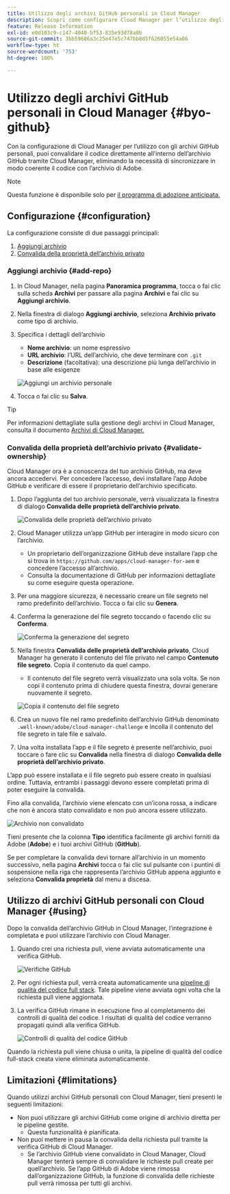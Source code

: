 ```yaml
---
title: Utilizzo degli archivi GitHub personali in Cloud Manager
description: Scopri come configurare Cloud Manager per l’utilizzo degli archivi GitHub personali.
feature: Release Information
exl-id: e0d103c9-c147-4040-bf53-835e93d78a0b
source-git-commit: 3bb59686a3c25e47e5c747bb8d5f626055e54a06
workflow-type: ht
source-wordcount: '753'
ht-degree: 100%

---
```



# Utilizzo degli archivi GitHub personali in Cloud Manager {#byo-github}

Con la configurazione di Cloud Manager per l’utilizzo con gli archivi GitHub personali, puoi convalidare il codice direttamente all’interno dell’archivio GitHub tramite Cloud Manager, eliminando la necessità di sincronizzare in modo coerente il codice con l’archivio di Adobe.

>[!NOTE]
>
>Questa funzione è disponibile solo per [il programma di adozione anticipata.](/help/release-notes/current.md#early-adoption)

## Configurazione {#configuration}

La configurazione consiste di due passaggi principali:

1. [Aggiungi archivio](#add-repo)
1. [Convalida della proprietà dell’archivio privato](#validate-ownership)

### Aggiungi archivio {#add-repo}

1. In Cloud Manager, nella pagina **Panoramica programma**, tocca o fai clic sulla scheda **Archivi** per passare alla pagina **Archivi** e fai clic su **Aggiungi archivio**.

1. Nella finestra di dialogo **Aggiungi archivio**, seleziona **Archivio privato** come tipo di archivio.

1. Specifica i dettagli dell’archivio

   * **Nome archivio**: un nome espressivo
   * **URL archivio**: l’URL dell’archivio, che deve terminare con `.git`
   * **Descrizione** (facoltativa): una descrizione più lunga dell’archivio in base alle esigenze

   ![Aggiungi un archivio personale](/help/assets/repositories/add-own-github.png)

1. Tocca o fai clic su **Salva**.

>[!TIP]
>
>Per informazioni dettagliate sulla gestione degli archivi in Cloud Manager, consulta il documento [Archivi di Cloud Manager.](/help/managing-code/repositories.md)

### Convalida della proprietà dell’archivio privato {#validate-ownership}

Cloud Manager ora è a conoscenza del tuo archivio GitHub, ma deve ancora accedervi. Per concedere l’accesso, devi installare l’app Adobe GitHub e verificare di essere il proprietario dell’archivio specificato.

1. Dopo l’aggiunta del tuo archivio personale, verrà visualizzata la finestra di dialogo **Convalida delle proprietà dell’archivio privato**.

   ![Convalida delle proprietà dell’archivio privato](/help/assets/repositories/private-repo-validate.png)

1. Cloud Manager utilizza un’app GitHub per interagire in modo sicuro con l’archivio.
   * Un proprietario dell’organizzazione GitHub deve installare l’app che si trova in `https://github.com/apps/cloud-manager-for-aem` e concedere l’accesso all’archivio.
   * Consulta la documentazione di GitHub per informazioni dettagliate su come eseguire questa operazione.

1. Per una maggiore sicurezza, è necessario creare un file segreto nel ramo predefinito dell’archivio. Tocca o fai clic su **Genera**.

1. Conferma la generazione del file segreto toccando o facendo clic su **Conferma**.

   ![Conferma la generazione del segreto](/help/assets/repositories/confirm-generation.png)

1. Nella finestra **Convalida delle proprietà dell’archivio privato**, Cloud Manager ha generato il contenuto del file privato nel campo **Contenuto file segreto**. Copia il contenuto da quel campo.

   * Il contenuto del file segreto verrà visualizzato una sola volta. Se non copi il contenuto prima di chiudere questa finestra, dovrai generare nuovamente il segreto.

   ![Copia il contenuto del file segreto](/help/assets/repositories/new-secret.png)

1. Crea un nuovo file nel ramo predefinito dell’archivio GitHub denominato `.well-known/adobe/cloud-manager-challenge` e incolla il contenuto del file segreto in tale file e salvalo.

1. Una volta installata l’app e il file segreto è presente nell’archivio, puoi toccare o fare clic su **Convalida** nella finestra di dialogo **Convalida delle proprietà dell’archivio privato**.

L’app può essere installata e il file segreto può essere creato in qualsiasi ordine. Tuttavia, entrambi i passaggi devono essere completati prima di poter eseguire la convalida.

Fino alla convalida, l’archivio viene elencato con un’icona rossa, a indicare che non è ancora stato convalidato e non può ancora essere utilizzato.

![Archivio non convalidato](/help/assets/repositories/unvalidated-repo.png)

Tieni presente che la colonna **Tipo** identifica facilmente gli archivi forniti da Adobe (**Adobe**) e i tuoi archivi GitHub (**GitHub**).

Se per completare la convalida devi tornare all’archivio in un momento successivo, nella pagina **Archivi** tocca o fai clic sul pulsante con i puntini di sospensione nella riga che rappresenta l’archivio GitHub appena aggiunto e seleziona **Convalida proprietà** dal menu a discesa.

## Utilizzo di archivi GitHub personali con Cloud Manager {#using}

Dopo la convalida dell’archivio GitHub in Cloud Manager, l’integrazione è completata e puoi utilizzare l’archivio con Cloud Manager.

1. Quando crei una richiesta pull, viene avviata automaticamente una verifica GitHub.

   ![Verifiche GitHub](/help/assets/repositories/github-checks.png)

1. Per ogni richiesta pull, verrà creata automaticamente una [pipeline di qualità del codice full stack](/help/using/managing-pipelines.md). Tale pipeline viene avviata ogni volta che la richiesta pull viene aggiornata.

1. La verifica GitHub rimane in esecuzione fino al completamento dei controlli di qualità del codice. I risultati di qualità del codice verranno propagati quindi alla verifica GitHub.

   ![Controlli di qualità del codice GitHub](/help/assets/repositories/github-code-quality.png)

Quando la richiesta pull viene chiusa o unita, la pipeline di qualità del codice full-stack creata viene eliminata automaticamente.

## Limitazioni {#limitations}

Quando utilizzi archivi GitHub personali con Cloud Manager, tieni presenti le seguenti limitazioni:

* Non puoi utilizzare gli archivi GitHub come origine di archivio diretta per le pipeline gestite.
   * Questa funzionalità è pianificata.
* Non puoi mettere in pausa la convalida della richiesta pull tramite la verifica GitHub di Cloud Manager.
   * Se l’archivio GitHub viene convalidato in Cloud Manager, Cloud Manager tenterà sempre di convalidare le richieste pull create per quell’archivio.
Se l’app GitHub di Adobe viene rimossa dall’organizzazione GitHub, la funzione di convalida delle richieste pull verrà rimossa per tutti gli archivi.
